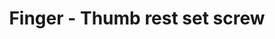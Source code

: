 ---
title: "Finger - Thumb rest set screw"
price: "TBA"
desc: "Opis nije dostupan"
img_path: "/assets/img/A.MIG-8664.jpg"
brand: AMMO
available: true
cat: "tools"
subcat: "AIRBRUSH SPARE PARTS"
subsubcat: "SS"
---
